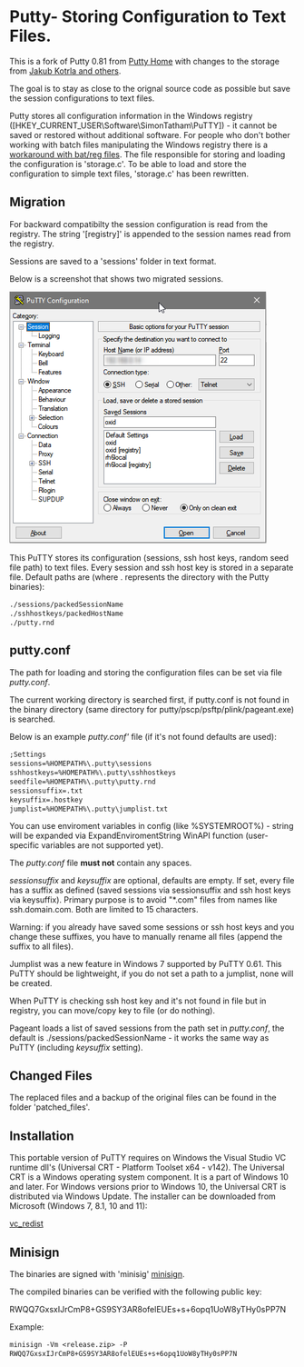 
# Putty- Storing Configuration to Text Files.

This is a fork of Putty 0.81 from [Putty Home](https://www.chiark.greenend.org.uk/~sgtatham/putty/) with changes to the storage from [Jakub Kotrla and others](http://jakub.kotrla.net/putty/).

The goal is to stay as close to the orignal source code as possible but save the session configurations to text files.

Putty stores all configuration information in the Windows registry ([HKEY_CURRENT_USER\Software\SimonTatham\PuTTY]) - it cannot be saved or restored without additional software. For people who don't bother working with batch files manipulating the Windows registry there is a [workaround with bat/reg files](http://the.earth.li/~sgtatham/putty/0.58/htmldoc/Chapter4.html#config-file). The file responsible for storing and loading the configuration is 'storage.c'. To be able to load and store the configuration to simple text files, 'storage.c' has been rewritten.

## Migration

For backward compatibilty the session configuration is read from the registry. The string '[registry]' is appended to the session names read from the registry.

Sessions are saved to a 'sessions' folder in text format.

Below is a screenshot that shows two migrated sessions.

![image](./screenshots/migrate_session.png)


This PuTTY stores its configuration (sessions, ssh host keys, random seed file path) to text files. Every session and ssh host key is stored in a separate file. Default paths are (where . represents the directory with the Putty binaries):

    ./sessions/packedSessionName
    ./sshhostkeys/packedHostName
    ./putty.rnd

## putty.conf

The path for loading and storing the configuration files can be set via file *putty.conf*. 

The current working directory is searched first, if putty.conf is not found in the binary directory (same directory for putty/pscp/psftp/plink/pageant.exe) is searched. 

Below is an example *putty.conf'* file (if it's not found defaults are used):

    ;Settings
    sessions=%HOMEPATH%\.putty\sessions
    sshhostkeys=%HOMEPATH%\.putty\sshhostkeys
    seedfile=%HOMEPATH%\.putty\putty.rnd
    sessionsuffix=.txt
    keysuffix=.hostkey
    jumplist=%HOMEPATH%\.putty\jumplist.txt

You can use enviroment variables in config (like %SYSTEMROOT%) - string will be expanded via ExpandEnviromentString WinAPI function (user-specific variables are not supported yet).

The *putty.conf* file **must not** contain any spaces. 

*sessionsuffix* and *keysuffix* are optional, defaults are empty. If set, every file has a suffix as defined (saved sessions via sessionsuffix and ssh host keys via keysuffix). Primary purpose is to avoid "*.com" files from names like ssh.domain.com. Both are limited to 15 characters.

Warning: if you already have saved some sessions or ssh host keys and you change these suffixes, you have to manually rename all files (append the suffix to all files).

Jumplist was a new feature in Windows 7 supported by PuTTY 0.61. This PuTTY should be lightweight, if you do not set a path to a jumplist, none will be created.

When PuTTY is checking ssh host key and it's not found in file but in registry, you can move/copy key to file (or do nothing).

Pageant loads a list of saved sessions from the path set in *putty.conf*, the default is ./sessions/packedSessionName - it works the same way as PuTTY (including *keysuffix* setting). 

## Changed Files

The replaced files and a backup of the original files can be found in the folder 'patched_files'.

## Installation

This portable version of PuTTY requires on Windows the Visual Studio VC runtime dll's (Universal CRT - Platform Toolset x64 - v142). The Universal CRT is a Windows operating system component. It is a part of Windows 10 and later. For Windows versions prior to Windows 10, the Universal CRT is distributed via Windows Update.
The installer can be downloaded from Microsoft (Windows 7, 8.1, 10 and 11): 

[vc_redist](http://aka.ms/vs/17/release/vc_redist.x64.exe)

## Minisign

The binaries are signed with 'minisig' [minisign](https://jedisct1.github.io/minisign/).

The compiled binaries can be verified with the following public key:

RWQQ7GxsxIJrCmP8+GS9SY3AR8ofelEUEs+s+6opq1UoW8yTHy0sPP7N

Example: 

    minisign -Vm <release.zip> -P RWQQ7GxsxIJrCmP8+GS9SY3AR8ofelEUEs+s+6opq1UoW8yTHy0sPP7N
